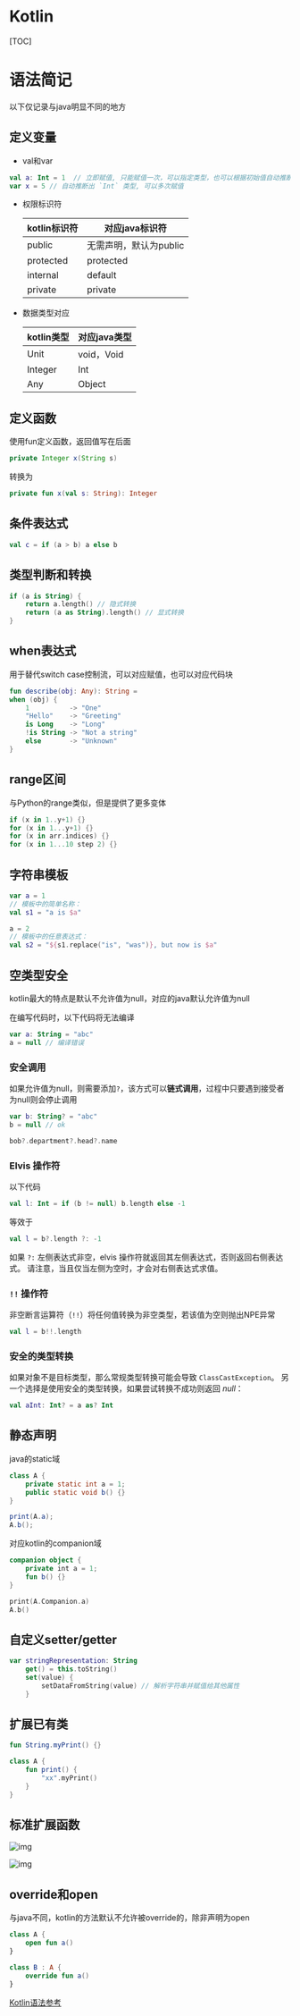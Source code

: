 # Kotlin

[TOC]

# 语法简记

以下仅记录与java明显不同的地方

## 定义变量

* val和var

```kotlin
val a: Int = 1  // 立即赋值, 只能赋值一次，可以指定类型，也可以根据初始值自动推断
var x = 5 // 自动推断出 `Int` 类型, 可以多次赋值
```

* 权限标识符

  | kotlin标识符 | 对应java标识符         |
  | ------------ | ---------------------- |
  | public       | 无需声明，默认为public |
  | protected    | protected              |
  | internal     | default                |
  | private      | private                |

* 数据类型对应

  | kotlin类型 | 对应java类型 |
  | ---------- | ------------ |
  | Unit       | void，Void   |
  | Integer    | Int          |
  | Any        | Object       |

## 定义函数

使用fun定义函数，返回值写在后面

```java
private Integer x(String s)
```

转换为

```kotlin
private fun x(val s: String): Integer
```

## 条件表达式

```kotlin
val c = if (a > b) a else b
```

## 类型判断和转换

```kotlin
if (a is String) {
    return a.length() // 隐式转换
    return (a as String).length() // 显式转换
}
```

## when表达式

用于替代switch case控制流，可以对应赋值，也可以对应代码块

```kotlin
fun describe(obj: Any): String =
when (obj) {
    1          -> "One"
    "Hello"    -> "Greeting"
    is Long    -> "Long"
    !is String -> "Not a string"
    else       -> "Unknown"
}
```

## range区间

与Python的range类似，但是提供了更多变体

```kotlin
if (x in 1..y+1) {}
for (x in 1...y+1) {}
for (x in arr.indices) {}
for (x in 1...10 step 2) {}
```

## 字符串模板

```kotlin
var a = 1
// 模板中的简单名称：
val s1 = "a is $a" 

a = 2
// 模板中的任意表达式：
val s2 = "${s1.replace("is", "was")}, but now is $a"
```

## 空类型安全

kotlin最大的特点是默认不允许值为null，对应的java默认允许值为null

在编写代码时，以下代码将无法编译

```kotlin
var a: String = "abc"
a = null // 编译错误
```

### 安全调用

如果允许值为null，则需要添加`?`，该方式可以**链式调用**，过程中只要遇到接受者为null则会停止调用

```kotlin
var b: String? = "abc"
b = null // ok

bob?.department?.head?.name
```

### Elvis 操作符

以下代码

```kotlin
val l: Int = if (b != null) b.length else -1
```

等效于

```kotlin
val l = b?.length ?: -1
```

如果 `?:` 左侧表达式非空，elvis 操作符就返回其左侧表达式，否则返回右侧表达式。 请注意，当且仅当左侧为空时，才会对右侧表达式求值。

### `!!` 操作符

非空断言运算符（`!!`）将任何值转换为非空类型，若该值为空则抛出NPE异常

```kotlin
val l = b!!.length
```

### 安全的类型转换

如果对象不是目标类型，那么常规类型转换可能会导致 `ClassCastException`。 另一个选择是使用安全的类型转换，如果尝试转换不成功则返回 *null*：

```kotlin
val aInt: Int? = a as? Int
```

## 静态声明

java的static域

```java
class A {
    private static int a = 1;
    public static void b() {}
}

print(A.a);
A.b();
```

对应kotlin的companion域

```kotlin
companion object {
    private int a = 1;
    fun b() {}
}

print(A.Companion.a)
A.b()
```

## 自定义setter/getter

```kotlin
var stringRepresentation: String
    get() = this.toString()
    set(value) {
        setDataFromString(value) // 解析字符串并赋值给其他属性
    }
```

## 扩展已有类

```kotlin
fun String.myPrint() {}

class A {
    fun print() {
        "xx".myPrint()
    }
}
```

## 标准扩展函数

![img](assets/CN0LLTPo6u1eAYMg_y5qJucjjYTqexz1uMyn456dgyw9CDA8M2Ba-yxZF6-dm4vvQ2oC6n4CcR0r4YngABeKx_i5gYuhfa0XJt0D6_Q4DDNkkPe2c9wQdeOjZi2dFSOqR0Uw2rwG6Qs.png)

![img](assets/GeNwPHrqKu2zSzhL9abCteITmwIaB5uSUWANFGNjAkN-zXQ1yxpi5SvB1r8hqAUYcR1kQIlTaQEpQw2gXuR0jEqYE5mojYBwyq3RYYMN1QN15o4SX7e-_vPygGg6AFKSMCizO5HUkCs.jpeg)

## override和open

与java不同，kotlin的方法默认不允许被override的，除非声明为open

```kotlin
class A {
    open fun a()
}

class B : A {
    override fun a()
}
```

[Kotlin语法参考](https://www.kotlincn.net/docs/reference/)